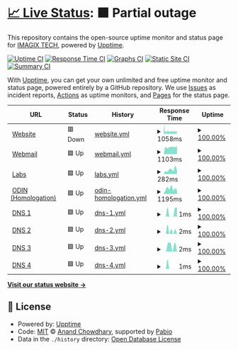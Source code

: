 # [📈 Live Status](https://status.imagix.tech): <!--live status--> **🟧 Partial outage**

This repository contains the open-source uptime monitor and status page for [IMAGIX TECH](https://imagix.tech), powered by [Upptime](https://github.com/upptime/upptime).

[![Uptime CI](https://github.com/imagix-tech/status/workflows/Uptime%20CI/badge.svg)](https://github.com/imagix-tech/status/actions?query=workflow%3A%22Uptime+CI%22)
[![Response Time CI](https://github.com/imagix-tech/status/workflows/Response%20Time%20CI/badge.svg)](https://github.com/imagix-tech/status/actions?query=workflow%3A%22Response+Time+CI%22)
[![Graphs CI](https://github.com/imagix-tech/status/workflows/Graphs%20CI/badge.svg)](https://github.com/imagix-tech/status/actions?query=workflow%3A%22Graphs+CI%22)
[![Static Site CI](https://github.com/imagix-tech/status/workflows/Static%20Site%20CI/badge.svg)](https://github.com/imagix-tech/status/actions?query=workflow%3A%22Static+Site+CI%22)
[![Summary CI](https://github.com/imagix-tech/status/workflows/Summary%20CI/badge.svg)](https://github.com/imagix-tech/status/actions?query=workflow%3A%22Summary+CI%22)

With [Upptime](https://upptime.js.org), you can get your own unlimited and free uptime monitor and status page, powered entirely by a GitHub repository. We use [Issues](https://github.com/imagix-tech/status/issues) as incident reports, [Actions](https://github.com/imagix-tech/status/actions) as uptime monitors, and [Pages](https://status.imagix.tech) for the status page.

<!--start: status pages-->
<!-- This summary is generated by Upptime (https://github.com/upptime/upptime) -->
<!-- Do not edit this manually, your changes will be overwritten -->
<!-- prettier-ignore -->
| URL | Status | History | Response Time | Uptime |
| --- | ------ | ------- | ------------- | ------ |
| <img alt="" src="https://icons.duckduckgo.com/ip3/imagix.tech.ico" height="13"> [Website](https://imagix.tech) | 🟥 Down | [website.yml](https://github.com/imagix-tech/status/commits/HEAD/history/website.yml) | <details><summary><img alt="Response time graph" src="./graphs/website/response-time-week.png" height="20"> 1058ms</summary><br><a href="https://status.imagix.tech/history/website"><img alt="Response time 891" src="https://img.shields.io/endpoint?url=https%3A%2F%2Fraw.githubusercontent.com%2Fimagix-tech%2Fstatus%2FHEAD%2Fapi%2Fwebsite%2Fresponse-time.json"></a><br><a href="https://status.imagix.tech/history/website"><img alt="24-hour response time 1290" src="https://img.shields.io/endpoint?url=https%3A%2F%2Fraw.githubusercontent.com%2Fimagix-tech%2Fstatus%2FHEAD%2Fapi%2Fwebsite%2Fresponse-time-day.json"></a><br><a href="https://status.imagix.tech/history/website"><img alt="7-day response time 1058" src="https://img.shields.io/endpoint?url=https%3A%2F%2Fraw.githubusercontent.com%2Fimagix-tech%2Fstatus%2FHEAD%2Fapi%2Fwebsite%2Fresponse-time-week.json"></a><br><a href="https://status.imagix.tech/history/website"><img alt="30-day response time 1089" src="https://img.shields.io/endpoint?url=https%3A%2F%2Fraw.githubusercontent.com%2Fimagix-tech%2Fstatus%2FHEAD%2Fapi%2Fwebsite%2Fresponse-time-month.json"></a><br><a href="https://status.imagix.tech/history/website"><img alt="1-year response time 891" src="https://img.shields.io/endpoint?url=https%3A%2F%2Fraw.githubusercontent.com%2Fimagix-tech%2Fstatus%2FHEAD%2Fapi%2Fwebsite%2Fresponse-time-year.json"></a></details> | <details><summary><a href="https://status.imagix.tech/history/website">100.00%</a></summary><a href="https://status.imagix.tech/history/website"><img alt="All-time uptime 100.00%" src="https://img.shields.io/endpoint?url=https%3A%2F%2Fraw.githubusercontent.com%2Fimagix-tech%2Fstatus%2FHEAD%2Fapi%2Fwebsite%2Fuptime.json"></a><br><a href="https://status.imagix.tech/history/website"><img alt="24-hour uptime 100.00%" src="https://img.shields.io/endpoint?url=https%3A%2F%2Fraw.githubusercontent.com%2Fimagix-tech%2Fstatus%2FHEAD%2Fapi%2Fwebsite%2Fuptime-day.json"></a><br><a href="https://status.imagix.tech/history/website"><img alt="7-day uptime 100.00%" src="https://img.shields.io/endpoint?url=https%3A%2F%2Fraw.githubusercontent.com%2Fimagix-tech%2Fstatus%2FHEAD%2Fapi%2Fwebsite%2Fuptime-week.json"></a><br><a href="https://status.imagix.tech/history/website"><img alt="30-day uptime 100.00%" src="https://img.shields.io/endpoint?url=https%3A%2F%2Fraw.githubusercontent.com%2Fimagix-tech%2Fstatus%2FHEAD%2Fapi%2Fwebsite%2Fuptime-month.json"></a><br><a href="https://status.imagix.tech/history/website"><img alt="1-year uptime 100.00%" src="https://img.shields.io/endpoint?url=https%3A%2F%2Fraw.githubusercontent.com%2Fimagix-tech%2Fstatus%2FHEAD%2Fapi%2Fwebsite%2Fuptime-year.json"></a></details>
| <img alt="" src="https://icons.duckduckgo.com/ip3/webmail.imagix.tech.ico" height="13"> [Webmail](https://webmail.imagix.tech) | 🟩 Up | [webmail.yml](https://github.com/imagix-tech/status/commits/HEAD/history/webmail.yml) | <details><summary><img alt="Response time graph" src="./graphs/webmail/response-time-week.png" height="20"> 1103ms</summary><br><a href="https://status.imagix.tech/history/webmail"><img alt="Response time 1210" src="https://img.shields.io/endpoint?url=https%3A%2F%2Fraw.githubusercontent.com%2Fimagix-tech%2Fstatus%2FHEAD%2Fapi%2Fwebmail%2Fresponse-time.json"></a><br><a href="https://status.imagix.tech/history/webmail"><img alt="24-hour response time 1274" src="https://img.shields.io/endpoint?url=https%3A%2F%2Fraw.githubusercontent.com%2Fimagix-tech%2Fstatus%2FHEAD%2Fapi%2Fwebmail%2Fresponse-time-day.json"></a><br><a href="https://status.imagix.tech/history/webmail"><img alt="7-day response time 1103" src="https://img.shields.io/endpoint?url=https%3A%2F%2Fraw.githubusercontent.com%2Fimagix-tech%2Fstatus%2FHEAD%2Fapi%2Fwebmail%2Fresponse-time-week.json"></a><br><a href="https://status.imagix.tech/history/webmail"><img alt="30-day response time 1410" src="https://img.shields.io/endpoint?url=https%3A%2F%2Fraw.githubusercontent.com%2Fimagix-tech%2Fstatus%2FHEAD%2Fapi%2Fwebmail%2Fresponse-time-month.json"></a><br><a href="https://status.imagix.tech/history/webmail"><img alt="1-year response time 1210" src="https://img.shields.io/endpoint?url=https%3A%2F%2Fraw.githubusercontent.com%2Fimagix-tech%2Fstatus%2FHEAD%2Fapi%2Fwebmail%2Fresponse-time-year.json"></a></details> | <details><summary><a href="https://status.imagix.tech/history/webmail">100.00%</a></summary><a href="https://status.imagix.tech/history/webmail"><img alt="All-time uptime 100.00%" src="https://img.shields.io/endpoint?url=https%3A%2F%2Fraw.githubusercontent.com%2Fimagix-tech%2Fstatus%2FHEAD%2Fapi%2Fwebmail%2Fuptime.json"></a><br><a href="https://status.imagix.tech/history/webmail"><img alt="24-hour uptime 100.00%" src="https://img.shields.io/endpoint?url=https%3A%2F%2Fraw.githubusercontent.com%2Fimagix-tech%2Fstatus%2FHEAD%2Fapi%2Fwebmail%2Fuptime-day.json"></a><br><a href="https://status.imagix.tech/history/webmail"><img alt="7-day uptime 100.00%" src="https://img.shields.io/endpoint?url=https%3A%2F%2Fraw.githubusercontent.com%2Fimagix-tech%2Fstatus%2FHEAD%2Fapi%2Fwebmail%2Fuptime-week.json"></a><br><a href="https://status.imagix.tech/history/webmail"><img alt="30-day uptime 100.00%" src="https://img.shields.io/endpoint?url=https%3A%2F%2Fraw.githubusercontent.com%2Fimagix-tech%2Fstatus%2FHEAD%2Fapi%2Fwebmail%2Fuptime-month.json"></a><br><a href="https://status.imagix.tech/history/webmail"><img alt="1-year uptime 100.00%" src="https://img.shields.io/endpoint?url=https%3A%2F%2Fraw.githubusercontent.com%2Fimagix-tech%2Fstatus%2FHEAD%2Fapi%2Fwebmail%2Fuptime-year.json"></a></details>
| <img alt="" src="https://icons.duckduckgo.com/ip3/labs.imagix.tech.ico" height="13"> [Labs](http://labs.imagix.tech:8080) | 🟩 Up | [labs.yml](https://github.com/imagix-tech/status/commits/HEAD/history/labs.yml) | <details><summary><img alt="Response time graph" src="./graphs/labs/response-time-week.png" height="20"> 282ms</summary><br><a href="https://status.imagix.tech/history/labs"><img alt="Response time 288" src="https://img.shields.io/endpoint?url=https%3A%2F%2Fraw.githubusercontent.com%2Fimagix-tech%2Fstatus%2FHEAD%2Fapi%2Flabs%2Fresponse-time.json"></a><br><a href="https://status.imagix.tech/history/labs"><img alt="24-hour response time 231" src="https://img.shields.io/endpoint?url=https%3A%2F%2Fraw.githubusercontent.com%2Fimagix-tech%2Fstatus%2FHEAD%2Fapi%2Flabs%2Fresponse-time-day.json"></a><br><a href="https://status.imagix.tech/history/labs"><img alt="7-day response time 282" src="https://img.shields.io/endpoint?url=https%3A%2F%2Fraw.githubusercontent.com%2Fimagix-tech%2Fstatus%2FHEAD%2Fapi%2Flabs%2Fresponse-time-week.json"></a><br><a href="https://status.imagix.tech/history/labs"><img alt="30-day response time 439" src="https://img.shields.io/endpoint?url=https%3A%2F%2Fraw.githubusercontent.com%2Fimagix-tech%2Fstatus%2FHEAD%2Fapi%2Flabs%2Fresponse-time-month.json"></a><br><a href="https://status.imagix.tech/history/labs"><img alt="1-year response time 288" src="https://img.shields.io/endpoint?url=https%3A%2F%2Fraw.githubusercontent.com%2Fimagix-tech%2Fstatus%2FHEAD%2Fapi%2Flabs%2Fresponse-time-year.json"></a></details> | <details><summary><a href="https://status.imagix.tech/history/labs">100.00%</a></summary><a href="https://status.imagix.tech/history/labs"><img alt="All-time uptime 100.00%" src="https://img.shields.io/endpoint?url=https%3A%2F%2Fraw.githubusercontent.com%2Fimagix-tech%2Fstatus%2FHEAD%2Fapi%2Flabs%2Fuptime.json"></a><br><a href="https://status.imagix.tech/history/labs"><img alt="24-hour uptime 100.00%" src="https://img.shields.io/endpoint?url=https%3A%2F%2Fraw.githubusercontent.com%2Fimagix-tech%2Fstatus%2FHEAD%2Fapi%2Flabs%2Fuptime-day.json"></a><br><a href="https://status.imagix.tech/history/labs"><img alt="7-day uptime 100.00%" src="https://img.shields.io/endpoint?url=https%3A%2F%2Fraw.githubusercontent.com%2Fimagix-tech%2Fstatus%2FHEAD%2Fapi%2Flabs%2Fuptime-week.json"></a><br><a href="https://status.imagix.tech/history/labs"><img alt="30-day uptime 100.00%" src="https://img.shields.io/endpoint?url=https%3A%2F%2Fraw.githubusercontent.com%2Fimagix-tech%2Fstatus%2FHEAD%2Fapi%2Flabs%2Fuptime-month.json"></a><br><a href="https://status.imagix.tech/history/labs"><img alt="1-year uptime 100.00%" src="https://img.shields.io/endpoint?url=https%3A%2F%2Fraw.githubusercontent.com%2Fimagix-tech%2Fstatus%2FHEAD%2Fapi%2Flabs%2Fuptime-year.json"></a></details>
| <img alt="" src="https://icons.duckduckgo.com/ip3/h-odin.imagix.tech.ico" height="13"> [ODIN (Homologation)](https://h-odin.imagix.tech) | 🟩 Up | [odin-homologation.yml](https://github.com/imagix-tech/status/commits/HEAD/history/odin-homologation.yml) | <details><summary><img alt="Response time graph" src="./graphs/odin-homologation/response-time-week.png" height="20"> 1195ms</summary><br><a href="https://status.imagix.tech/history/odin-homologation"><img alt="Response time 1291" src="https://img.shields.io/endpoint?url=https%3A%2F%2Fraw.githubusercontent.com%2Fimagix-tech%2Fstatus%2FHEAD%2Fapi%2Fodin-homologation%2Fresponse-time.json"></a><br><a href="https://status.imagix.tech/history/odin-homologation"><img alt="24-hour response time 960" src="https://img.shields.io/endpoint?url=https%3A%2F%2Fraw.githubusercontent.com%2Fimagix-tech%2Fstatus%2FHEAD%2Fapi%2Fodin-homologation%2Fresponse-time-day.json"></a><br><a href="https://status.imagix.tech/history/odin-homologation"><img alt="7-day response time 1195" src="https://img.shields.io/endpoint?url=https%3A%2F%2Fraw.githubusercontent.com%2Fimagix-tech%2Fstatus%2FHEAD%2Fapi%2Fodin-homologation%2Fresponse-time-week.json"></a><br><a href="https://status.imagix.tech/history/odin-homologation"><img alt="30-day response time 1229" src="https://img.shields.io/endpoint?url=https%3A%2F%2Fraw.githubusercontent.com%2Fimagix-tech%2Fstatus%2FHEAD%2Fapi%2Fodin-homologation%2Fresponse-time-month.json"></a><br><a href="https://status.imagix.tech/history/odin-homologation"><img alt="1-year response time 1291" src="https://img.shields.io/endpoint?url=https%3A%2F%2Fraw.githubusercontent.com%2Fimagix-tech%2Fstatus%2FHEAD%2Fapi%2Fodin-homologation%2Fresponse-time-year.json"></a></details> | <details><summary><a href="https://status.imagix.tech/history/odin-homologation">100.00%</a></summary><a href="https://status.imagix.tech/history/odin-homologation"><img alt="All-time uptime 100.00%" src="https://img.shields.io/endpoint?url=https%3A%2F%2Fraw.githubusercontent.com%2Fimagix-tech%2Fstatus%2FHEAD%2Fapi%2Fodin-homologation%2Fuptime.json"></a><br><a href="https://status.imagix.tech/history/odin-homologation"><img alt="24-hour uptime 100.00%" src="https://img.shields.io/endpoint?url=https%3A%2F%2Fraw.githubusercontent.com%2Fimagix-tech%2Fstatus%2FHEAD%2Fapi%2Fodin-homologation%2Fuptime-day.json"></a><br><a href="https://status.imagix.tech/history/odin-homologation"><img alt="7-day uptime 100.00%" src="https://img.shields.io/endpoint?url=https%3A%2F%2Fraw.githubusercontent.com%2Fimagix-tech%2Fstatus%2FHEAD%2Fapi%2Fodin-homologation%2Fuptime-week.json"></a><br><a href="https://status.imagix.tech/history/odin-homologation"><img alt="30-day uptime 100.00%" src="https://img.shields.io/endpoint?url=https%3A%2F%2Fraw.githubusercontent.com%2Fimagix-tech%2Fstatus%2FHEAD%2Fapi%2Fodin-homologation%2Fuptime-month.json"></a><br><a href="https://status.imagix.tech/history/odin-homologation"><img alt="1-year uptime 100.00%" src="https://img.shields.io/endpoint?url=https%3A%2F%2Fraw.githubusercontent.com%2Fimagix-tech%2Fstatus%2FHEAD%2Fapi%2Fodin-homologation%2Fuptime-year.json"></a></details>
| <img alt="" src="https://icons.duckduckgo.com/ip3/null.ico" height="13"> [DNS 1](ns1-07.azure-dns.com) | 🟩 Up | [dns-1.yml](https://github.com/imagix-tech/status/commits/HEAD/history/dns-1.yml) | <details><summary><img alt="Response time graph" src="./graphs/dns-1/response-time-week.png" height="20"> 1ms</summary><br><a href="https://status.imagix.tech/history/dns-1"><img alt="Response time 4" src="https://img.shields.io/endpoint?url=https%3A%2F%2Fraw.githubusercontent.com%2Fimagix-tech%2Fstatus%2FHEAD%2Fapi%2Fdns-1%2Fresponse-time.json"></a><br><a href="https://status.imagix.tech/history/dns-1"><img alt="24-hour response time 2" src="https://img.shields.io/endpoint?url=https%3A%2F%2Fraw.githubusercontent.com%2Fimagix-tech%2Fstatus%2FHEAD%2Fapi%2Fdns-1%2Fresponse-time-day.json"></a><br><a href="https://status.imagix.tech/history/dns-1"><img alt="7-day response time 1" src="https://img.shields.io/endpoint?url=https%3A%2F%2Fraw.githubusercontent.com%2Fimagix-tech%2Fstatus%2FHEAD%2Fapi%2Fdns-1%2Fresponse-time-week.json"></a><br><a href="https://status.imagix.tech/history/dns-1"><img alt="30-day response time 3" src="https://img.shields.io/endpoint?url=https%3A%2F%2Fraw.githubusercontent.com%2Fimagix-tech%2Fstatus%2FHEAD%2Fapi%2Fdns-1%2Fresponse-time-month.json"></a><br><a href="https://status.imagix.tech/history/dns-1"><img alt="1-year response time 4" src="https://img.shields.io/endpoint?url=https%3A%2F%2Fraw.githubusercontent.com%2Fimagix-tech%2Fstatus%2FHEAD%2Fapi%2Fdns-1%2Fresponse-time-year.json"></a></details> | <details><summary><a href="https://status.imagix.tech/history/dns-1">100.00%</a></summary><a href="https://status.imagix.tech/history/dns-1"><img alt="All-time uptime 100.00%" src="https://img.shields.io/endpoint?url=https%3A%2F%2Fraw.githubusercontent.com%2Fimagix-tech%2Fstatus%2FHEAD%2Fapi%2Fdns-1%2Fuptime.json"></a><br><a href="https://status.imagix.tech/history/dns-1"><img alt="24-hour uptime 100.00%" src="https://img.shields.io/endpoint?url=https%3A%2F%2Fraw.githubusercontent.com%2Fimagix-tech%2Fstatus%2FHEAD%2Fapi%2Fdns-1%2Fuptime-day.json"></a><br><a href="https://status.imagix.tech/history/dns-1"><img alt="7-day uptime 100.00%" src="https://img.shields.io/endpoint?url=https%3A%2F%2Fraw.githubusercontent.com%2Fimagix-tech%2Fstatus%2FHEAD%2Fapi%2Fdns-1%2Fuptime-week.json"></a><br><a href="https://status.imagix.tech/history/dns-1"><img alt="30-day uptime 100.00%" src="https://img.shields.io/endpoint?url=https%3A%2F%2Fraw.githubusercontent.com%2Fimagix-tech%2Fstatus%2FHEAD%2Fapi%2Fdns-1%2Fuptime-month.json"></a><br><a href="https://status.imagix.tech/history/dns-1"><img alt="1-year uptime 100.00%" src="https://img.shields.io/endpoint?url=https%3A%2F%2Fraw.githubusercontent.com%2Fimagix-tech%2Fstatus%2FHEAD%2Fapi%2Fdns-1%2Fuptime-year.json"></a></details>
| <img alt="" src="https://icons.duckduckgo.com/ip3/null.ico" height="13"> [DNS 2](ns2-07.azure-dns.net) | 🟩 Up | [dns-2.yml](https://github.com/imagix-tech/status/commits/HEAD/history/dns-2.yml) | <details><summary><img alt="Response time graph" src="./graphs/dns-2/response-time-week.png" height="20"> 2ms</summary><br><a href="https://status.imagix.tech/history/dns-2"><img alt="Response time 1" src="https://img.shields.io/endpoint?url=https%3A%2F%2Fraw.githubusercontent.com%2Fimagix-tech%2Fstatus%2FHEAD%2Fapi%2Fdns-2%2Fresponse-time.json"></a><br><a href="https://status.imagix.tech/history/dns-2"><img alt="24-hour response time 1" src="https://img.shields.io/endpoint?url=https%3A%2F%2Fraw.githubusercontent.com%2Fimagix-tech%2Fstatus%2FHEAD%2Fapi%2Fdns-2%2Fresponse-time-day.json"></a><br><a href="https://status.imagix.tech/history/dns-2"><img alt="7-day response time 2" src="https://img.shields.io/endpoint?url=https%3A%2F%2Fraw.githubusercontent.com%2Fimagix-tech%2Fstatus%2FHEAD%2Fapi%2Fdns-2%2Fresponse-time-week.json"></a><br><a href="https://status.imagix.tech/history/dns-2"><img alt="30-day response time 1" src="https://img.shields.io/endpoint?url=https%3A%2F%2Fraw.githubusercontent.com%2Fimagix-tech%2Fstatus%2FHEAD%2Fapi%2Fdns-2%2Fresponse-time-month.json"></a><br><a href="https://status.imagix.tech/history/dns-2"><img alt="1-year response time 1" src="https://img.shields.io/endpoint?url=https%3A%2F%2Fraw.githubusercontent.com%2Fimagix-tech%2Fstatus%2FHEAD%2Fapi%2Fdns-2%2Fresponse-time-year.json"></a></details> | <details><summary><a href="https://status.imagix.tech/history/dns-2">100.00%</a></summary><a href="https://status.imagix.tech/history/dns-2"><img alt="All-time uptime 100.00%" src="https://img.shields.io/endpoint?url=https%3A%2F%2Fraw.githubusercontent.com%2Fimagix-tech%2Fstatus%2FHEAD%2Fapi%2Fdns-2%2Fuptime.json"></a><br><a href="https://status.imagix.tech/history/dns-2"><img alt="24-hour uptime 100.00%" src="https://img.shields.io/endpoint?url=https%3A%2F%2Fraw.githubusercontent.com%2Fimagix-tech%2Fstatus%2FHEAD%2Fapi%2Fdns-2%2Fuptime-day.json"></a><br><a href="https://status.imagix.tech/history/dns-2"><img alt="7-day uptime 100.00%" src="https://img.shields.io/endpoint?url=https%3A%2F%2Fraw.githubusercontent.com%2Fimagix-tech%2Fstatus%2FHEAD%2Fapi%2Fdns-2%2Fuptime-week.json"></a><br><a href="https://status.imagix.tech/history/dns-2"><img alt="30-day uptime 100.00%" src="https://img.shields.io/endpoint?url=https%3A%2F%2Fraw.githubusercontent.com%2Fimagix-tech%2Fstatus%2FHEAD%2Fapi%2Fdns-2%2Fuptime-month.json"></a><br><a href="https://status.imagix.tech/history/dns-2"><img alt="1-year uptime 100.00%" src="https://img.shields.io/endpoint?url=https%3A%2F%2Fraw.githubusercontent.com%2Fimagix-tech%2Fstatus%2FHEAD%2Fapi%2Fdns-2%2Fuptime-year.json"></a></details>
| <img alt="" src="https://icons.duckduckgo.com/ip3/null.ico" height="13"> [DNS 3](ns3-07.azure-dns.org) | 🟩 Up | [dns-3.yml](https://github.com/imagix-tech/status/commits/HEAD/history/dns-3.yml) | <details><summary><img alt="Response time graph" src="./graphs/dns-3/response-time-week.png" height="20"> 2ms</summary><br><a href="https://status.imagix.tech/history/dns-3"><img alt="Response time 2" src="https://img.shields.io/endpoint?url=https%3A%2F%2Fraw.githubusercontent.com%2Fimagix-tech%2Fstatus%2FHEAD%2Fapi%2Fdns-3%2Fresponse-time.json"></a><br><a href="https://status.imagix.tech/history/dns-3"><img alt="24-hour response time 1" src="https://img.shields.io/endpoint?url=https%3A%2F%2Fraw.githubusercontent.com%2Fimagix-tech%2Fstatus%2FHEAD%2Fapi%2Fdns-3%2Fresponse-time-day.json"></a><br><a href="https://status.imagix.tech/history/dns-3"><img alt="7-day response time 2" src="https://img.shields.io/endpoint?url=https%3A%2F%2Fraw.githubusercontent.com%2Fimagix-tech%2Fstatus%2FHEAD%2Fapi%2Fdns-3%2Fresponse-time-week.json"></a><br><a href="https://status.imagix.tech/history/dns-3"><img alt="30-day response time 1" src="https://img.shields.io/endpoint?url=https%3A%2F%2Fraw.githubusercontent.com%2Fimagix-tech%2Fstatus%2FHEAD%2Fapi%2Fdns-3%2Fresponse-time-month.json"></a><br><a href="https://status.imagix.tech/history/dns-3"><img alt="1-year response time 2" src="https://img.shields.io/endpoint?url=https%3A%2F%2Fraw.githubusercontent.com%2Fimagix-tech%2Fstatus%2FHEAD%2Fapi%2Fdns-3%2Fresponse-time-year.json"></a></details> | <details><summary><a href="https://status.imagix.tech/history/dns-3">100.00%</a></summary><a href="https://status.imagix.tech/history/dns-3"><img alt="All-time uptime 100.00%" src="https://img.shields.io/endpoint?url=https%3A%2F%2Fraw.githubusercontent.com%2Fimagix-tech%2Fstatus%2FHEAD%2Fapi%2Fdns-3%2Fuptime.json"></a><br><a href="https://status.imagix.tech/history/dns-3"><img alt="24-hour uptime 100.00%" src="https://img.shields.io/endpoint?url=https%3A%2F%2Fraw.githubusercontent.com%2Fimagix-tech%2Fstatus%2FHEAD%2Fapi%2Fdns-3%2Fuptime-day.json"></a><br><a href="https://status.imagix.tech/history/dns-3"><img alt="7-day uptime 100.00%" src="https://img.shields.io/endpoint?url=https%3A%2F%2Fraw.githubusercontent.com%2Fimagix-tech%2Fstatus%2FHEAD%2Fapi%2Fdns-3%2Fuptime-week.json"></a><br><a href="https://status.imagix.tech/history/dns-3"><img alt="30-day uptime 100.00%" src="https://img.shields.io/endpoint?url=https%3A%2F%2Fraw.githubusercontent.com%2Fimagix-tech%2Fstatus%2FHEAD%2Fapi%2Fdns-3%2Fuptime-month.json"></a><br><a href="https://status.imagix.tech/history/dns-3"><img alt="1-year uptime 100.00%" src="https://img.shields.io/endpoint?url=https%3A%2F%2Fraw.githubusercontent.com%2Fimagix-tech%2Fstatus%2FHEAD%2Fapi%2Fdns-3%2Fuptime-year.json"></a></details>
| <img alt="" src="https://icons.duckduckgo.com/ip3/null.ico" height="13"> [DNS 4](ns4-07.azure-dns.info) | 🟩 Up | [dns-4.yml](https://github.com/imagix-tech/status/commits/HEAD/history/dns-4.yml) | <details><summary><img alt="Response time graph" src="./graphs/dns-4/response-time-week.png" height="20"> 1ms</summary><br><a href="https://status.imagix.tech/history/dns-4"><img alt="Response time 4" src="https://img.shields.io/endpoint?url=https%3A%2F%2Fraw.githubusercontent.com%2Fimagix-tech%2Fstatus%2FHEAD%2Fapi%2Fdns-4%2Fresponse-time.json"></a><br><a href="https://status.imagix.tech/history/dns-4"><img alt="24-hour response time 1" src="https://img.shields.io/endpoint?url=https%3A%2F%2Fraw.githubusercontent.com%2Fimagix-tech%2Fstatus%2FHEAD%2Fapi%2Fdns-4%2Fresponse-time-day.json"></a><br><a href="https://status.imagix.tech/history/dns-4"><img alt="7-day response time 1" src="https://img.shields.io/endpoint?url=https%3A%2F%2Fraw.githubusercontent.com%2Fimagix-tech%2Fstatus%2FHEAD%2Fapi%2Fdns-4%2Fresponse-time-week.json"></a><br><a href="https://status.imagix.tech/history/dns-4"><img alt="30-day response time 3" src="https://img.shields.io/endpoint?url=https%3A%2F%2Fraw.githubusercontent.com%2Fimagix-tech%2Fstatus%2FHEAD%2Fapi%2Fdns-4%2Fresponse-time-month.json"></a><br><a href="https://status.imagix.tech/history/dns-4"><img alt="1-year response time 4" src="https://img.shields.io/endpoint?url=https%3A%2F%2Fraw.githubusercontent.com%2Fimagix-tech%2Fstatus%2FHEAD%2Fapi%2Fdns-4%2Fresponse-time-year.json"></a></details> | <details><summary><a href="https://status.imagix.tech/history/dns-4">100.00%</a></summary><a href="https://status.imagix.tech/history/dns-4"><img alt="All-time uptime 100.00%" src="https://img.shields.io/endpoint?url=https%3A%2F%2Fraw.githubusercontent.com%2Fimagix-tech%2Fstatus%2FHEAD%2Fapi%2Fdns-4%2Fuptime.json"></a><br><a href="https://status.imagix.tech/history/dns-4"><img alt="24-hour uptime 100.00%" src="https://img.shields.io/endpoint?url=https%3A%2F%2Fraw.githubusercontent.com%2Fimagix-tech%2Fstatus%2FHEAD%2Fapi%2Fdns-4%2Fuptime-day.json"></a><br><a href="https://status.imagix.tech/history/dns-4"><img alt="7-day uptime 100.00%" src="https://img.shields.io/endpoint?url=https%3A%2F%2Fraw.githubusercontent.com%2Fimagix-tech%2Fstatus%2FHEAD%2Fapi%2Fdns-4%2Fuptime-week.json"></a><br><a href="https://status.imagix.tech/history/dns-4"><img alt="30-day uptime 100.00%" src="https://img.shields.io/endpoint?url=https%3A%2F%2Fraw.githubusercontent.com%2Fimagix-tech%2Fstatus%2FHEAD%2Fapi%2Fdns-4%2Fuptime-month.json"></a><br><a href="https://status.imagix.tech/history/dns-4"><img alt="1-year uptime 100.00%" src="https://img.shields.io/endpoint?url=https%3A%2F%2Fraw.githubusercontent.com%2Fimagix-tech%2Fstatus%2FHEAD%2Fapi%2Fdns-4%2Fuptime-year.json"></a></details>

<!--end: status pages-->

[**Visit our status website →**](https://status.imagix.tech)

## 📄 License

- Powered by: [Upptime](https://github.com/upptime/upptime)
- Code: [MIT](./LICENSE) © [Anand Chowdhary](https://anandchowdhary.com), supported by [Pabio](https://pabio.com)
- Data in the `./history` directory: [Open Database License](https://opendatacommons.org/licenses/odbl/1-0/)
